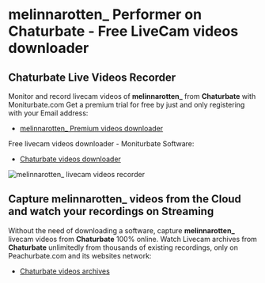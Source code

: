 # melinnarotten_ Performer on Chaturbate - Free LiveCam videos downloader

## Chaturbate Live Videos Recorder

Monitor and record livecam videos of **melinnarotten_** from **Chaturbate** with Moniturbate.com
Get a premium trial for free by just and only registering with your Email address:
* [melinnarotten_ Premium videos downloader](https://moniturbate.com/request-demo-licence-key.html)

Free livecam videos downloader - Moniturbate Software:
* [Chaturbate videos downloader](https://moniturbate.com/moniturbate-download-software.html)

![melinnarotten_ livecam videos recorder](https://peachurnet.com/templates/moniturbate-software.png)


## Capture melinnarotten_ videos from the Cloud and watch your recordings on Streaming

Without the need of downloading a software, capture **melinnarotten_** livecam videos from **Chaturbate** 100% online.
Watch Livecam archives from **Chaturbate** unlimitedly from thousands of existing recordings, only on Peachurbate.com and its websites network:
* [Chaturbate videos archives](https://peachurnet.com/)